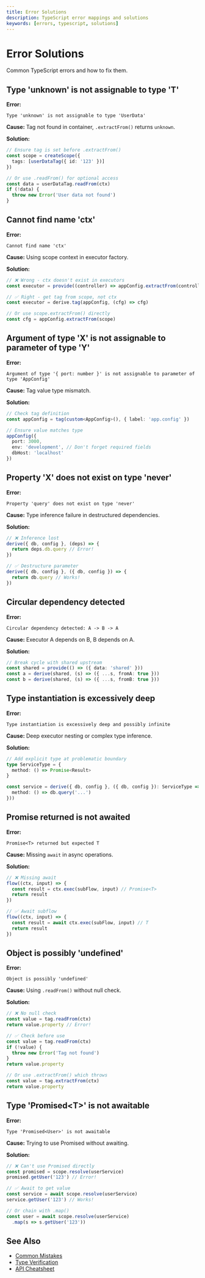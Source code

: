 ```yaml
---
title: Error Solutions
description: TypeScript error mappings and solutions
keywords: [errors, typescript, solutions]
---
```


# Error Solutions

Common TypeScript errors and how to fix them.

## Type 'unknown' is not assignable to type 'T'

**Error:**
```text
Type 'unknown' is not assignable to type 'UserData'
```

**Cause:** Tag not found in container, `.extractFrom()` returns `unknown`.

**Solution:**
```typescript
// Ensure tag is set before .extractFrom()
const scope = createScope({
  tags: [userDataTag({ id: '123' })]
})

// Or use .readFrom() for optional access
const data = userDataTag.readFrom(ctx)
if (!data) {
  throw new Error('User data not found')
}
```

## Cannot find name 'ctx'

**Error:**
```text
Cannot find name 'ctx'
```

**Cause:** Using scope context in executor factory.

**Solution:**
```typescript
// ❌ Wrong - ctx doesn't exist in executors
const executor = provide((controller) => appConfig.extractFrom(controller.scope))

// ✅ Right - get tag from scope, not ctx
const executor = derive.tag(appConfig, (cfg) => cfg)

// Or use scope.extractFrom() directly
const cfg = appConfig.extractFrom(scope)
```

## Argument of type 'X' is not assignable to parameter of type 'Y'

**Error:**
```text
Argument of type '{ port: number }' is not assignable to parameter of type 'AppConfig'
```

**Cause:** Tag value type mismatch.

**Solution:**
```typescript
// Check tag definition
const appConfig = tag(custom<AppConfig>(), { label: 'app.config' })

// Ensure value matches type
appConfig({
  port: 3000,
  env: 'development', // Don't forget required fields
  dbHost: 'localhost'
})
```

## Property 'X' does not exist on type 'never'

**Error:**
```text
Property 'query' does not exist on type 'never'
```

**Cause:** Type inference failure in destructured dependencies.

**Solution:**
```typescript
// ❌ Inference lost
derive({ db, config }, (deps) => {
  return deps.db.query // Error!
})

// ✅ Destructure parameter
derive({ db, config }, ({ db, config }) => {
  return db.query // Works!
})
```

## Circular dependency detected

**Error:**
```text
Circular dependency detected: A -> B -> A
```

**Cause:** Executor A depends on B, B depends on A.

**Solution:**
```typescript
// Break cycle with shared upstream
const shared = provide(() => ({ data: 'shared' }))
const a = derive(shared, (s) => ({ ...s, fromA: true }))
const b = derive(shared, (s) => ({ ...s, fromB: true }))
```

## Type instantiation is excessively deep

**Error:**
```text
Type instantiation is excessively deep and possibly infinite
```

**Cause:** Deep executor nesting or complex type inference.

**Solution:**
```typescript
// Add explicit type at problematic boundary
type ServiceType = {
  method: () => Promise<Result>
}

const service = derive({ db, config }, ({ db, config }): ServiceType => ({
  method: () => db.query('...')
}))
```

## Promise returned is not awaited

**Error:**
```text
Promise<T> returned but expected T
```

**Cause:** Missing `await` in async operations.

**Solution:**
```typescript
// ❌ Missing await
flow((ctx, input) => {
  const result = ctx.exec(subFlow, input) // Promise<T>
  return result
})

// ✅ Await subflow
flow((ctx, input) => {
  const result = await ctx.exec(subFlow, input) // T
  return result
})
```

## Object is possibly 'undefined'

**Error:**
```text
Object is possibly 'undefined'
```

**Cause:** Using `.readFrom()` without null check.

**Solution:**
```typescript
// ❌ No null check
const value = tag.readFrom(ctx)
return value.property // Error!

// ✅ Check before use
const value = tag.readFrom(ctx)
if (!value) {
  throw new Error('Tag not found')
}
return value.property

// Or use .extractFrom() which throws
const value = tag.extractFrom(ctx)
return value.property
```

## Type 'Promised&lt;T&gt;' is not awaitable

**Error:**
```text
Type 'Promised<User>' is not awaitable
```

**Cause:** Trying to use Promised without awaiting.

**Solution:**
```typescript
// ❌ Can't use Promised directly
const promised = scope.resolve(userService)
promised.getUser('123') // Error!

// ✅ Await to get value
const service = await scope.resolve(userService)
service.getUser('123') // Works!

// Or chain with .map()
const user = await scope.resolve(userService)
  .map(s => s.getUser('123'))
```

## See Also

- [Common Mistakes](./common-mistakes.md)
- [Type Verification](./type-verification.md)
- [API Cheatsheet](./api-cheatsheet.md)
